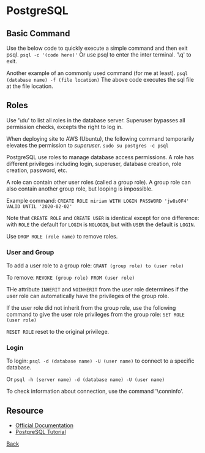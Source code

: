 # PostgreSQL

## Basic Command
Use the below code to quickly execute a simple command and then exit psql.
`psql -c '(code here)'`
Or use psql to enter the inter terminal. '\q' to exit.

Another example of an commonly used command (for me at least).
`psql (database name) -f (file location)`
The above code executes the sql file at the file location.

## Roles
Use '\du' to list all roles in the database server.
Superuser bypasses all permission checks, excepts the right to log in.

When deploying site to AWS (Ubuntu), the following command temporarily elevates the permission to *superuser*.
`sudo su postgres -c psql`

PostgreSQL use roles to manage database access permissions. A role has different privileges including login, superuser, database creation, role creation, password, etc.

A role can contain other user roles (called a group role). A group role can also contain another group role, but looping is impossible.

Example command:
`CREATE ROLE miriam WITH LOGIN PASSWORD 'jw8s0F4' VALID UNTIL '2020-02-02'`

Note that `CREATE ROLE` and `CREATE USER` is identical except for one difference: with `ROLE` the default for `LOGIN` is `NOLOGIN`, but with `USER` the default is `LOGIN`.

Use `DROP ROLE (role name)` to remove roles.

### User and Group

To add a user role to a group role:
`GRANT (group role) to (user role)`

To remove:
`REVOKE (group role) FROM (user role)`

THe attribute `INHERIT` and `NOINHERIT` from the user role determines if the user role can automatically have the privileges of the group role.

If the user role did not inherit from the group role, use the following command to give the user role privileges from the group role:
`SET ROLE (user role)`

`RESET ROLE` reset to the original privilege.

### Login
To login:
`psql -d (database name) -U (user name)` to connect to a specific database.

Or `psql -h (server name) -d (database name) -U (user name)`

To check information about connection, use the command '\conninfo'.

## Resource
- [Official Documentation](https://www.postgresql.org/docs/)
- [PostgreSQL Tutorial](https://www.postgresqltutorial.com/)

[Back](../../README.md)
